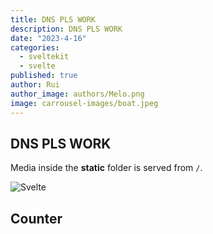 ```yaml
---
title: DNS PLS WORK
description: DNS PLS WORK
date: "2023-4-16"
categories:
  - sveltekit
  - svelte
published: true
author: Rui
author_image: authors/Melo.png
image: carrousel-images/boat.jpeg
---
```


<script>
  import Counter from './counter.svelte'
</script>

## DNS PLS WORK

Media inside the **static** folder is served from `/`.

![Svelte](favicon.png)

## Counter

<Counter />
